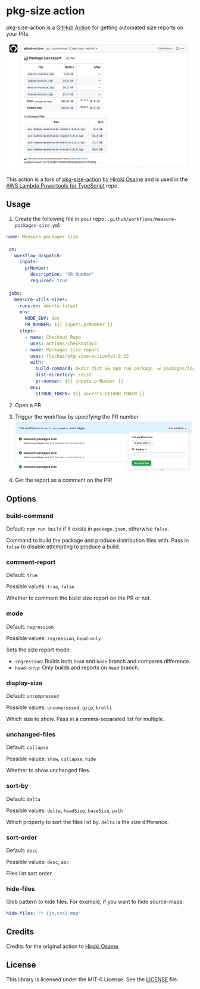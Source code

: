 # pkg-size action

pkg-size-action is a [GitHub Action](https://github.com/features/actions) for getting automated size reports on your PRs.

![Report Example](.github/screenshot.png)

This action is a fork of [pkg-size-action](https://github.com/pkg-size/action) by [Hiroki Osame](https://github.com/privatenumber) and is used in the [AWS Lambda Powertools for TypeScript](https://github.com/awslabs/aws-lambda-powertools-typescript) repo.

## Usage

1. Create the following file in your repo: `.github/workflows/measure-packages-size.yml`:

```yaml
name: Measure packages size

 on:
   workflow_dispatch:
     inputs:
       prNumber:
         description: "PR Number"
         required: true

 jobs:
   measure-utils-sizes:
     runs-on: ubuntu-latest
     env:
       NODE_ENV: dev
       PR_NUMBER: ${{ inputs.prNumber }}
     steps:
       - name: Checkout Repo
         uses: actions/checkout@v3
       - name: Packages size report
         uses: flochaz/pkg-size-action@v1.2.15
         with:
           build-command: mkdir dist && npm run package -w packages/logger -w packages/tracer -w packages/metrics && npm run package-bundle -w packages/logger -w packages/tracer -w packages/metrics && bash -c "mv ./packages/*/dist/* dist/" && ls dist
           dist-directory: /dist
           pr-number: ${{ inputs.prNumber }}
         env:
           GITHUB_TOKEN: ${{ secrets.GITHUB_TOKEN }}
```

2. Open a PR

3. Trigger the workflow by specifying the PR number
   ![Action Trigger](./.github/screenshot-2.png)

4. Get the report as a comment on the PR!

## Options

### build-command

Default: `npm run build` if it exists in `package.json`, otherwise `false`.

Command to build the package and produce distribution files with. Pass in `false` to disable attempting to produce a build.

### comment-report

Default: `true`

Possible values: `true`, `false`

Whether to comment the build size report on the PR or not.

### mode

Default: `regression`

Possible values: `regression`, `head-only`

Sets the size report mode:

- `regression`: Builds both `head` and `base` branch and compares difference.
- `head-only`: Only builds and reports on `head` branch.

### display-size

Default: `uncompressed`

Possible values: `uncompressed`, `gzip`, `brotli`

Which size to show. Pass in a comma-separated list for multiple.

### unchanged-files

Default: `collapse`

Possible values: `show`, `collapse`, `hide`

Whether to show unchanged files.

### sort-by

Default: `delta`

Possible values: `delta`, `headSize`, `baseSize`, `path`

Which property to sort the files list by. `delta` is the size difference.

### sort-order

Default: `desc`

Possible values: `desc`, `asc`

Files list sort order.

### hide-files

Glob pattern to hide files. For example, if you want to hide source-maps:

```yml
hide-files: "*.{js,css}.map"
```

## Credits

Credits for the original action to [Hiroki Osame](https://github.com/privatenumber).

## License

This library is licensed under the MIT-0 License. See the [LICENSE](./LICENSE) file.
